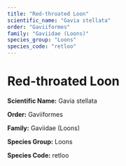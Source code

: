 ```yaml
---
title: "Red-throated Loon"
scientific_name: "Gavia stellata"
order: "Gaviiformes"
family: "Gaviidae (Loons)"
species_group: "Loons"
species_code: "retloo"
---
```


# Red-throated Loon

**Scientific Name:** Gavia stellata

**Order:** Gaviiformes

**Family:** Gaviidae (Loons)

**Species Group:** Loons

**Species Code:** retloo
